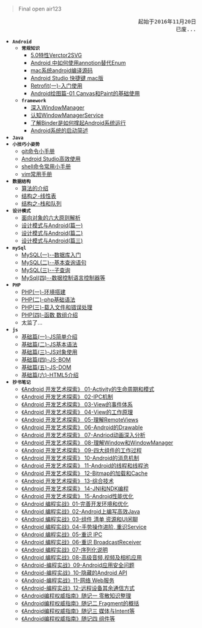 > Final open air123

<pre align="right">起始于2016年11月20日</br>已废...</pre> 
                     



* **`Android`**
    * **`常规知识`**
        * [5.0特性Verctor2SVG](http://suzeyu.com/2016/05/19/5.0%E7%89%B9%E6%80%A7Verctor2SVG/) 
        * [Android 中如何使用annotion替代Enum](http://suzeyu.com/2016/05/20/Android-%E4%B8%AD%E5%A6%82%E4%BD%95%E4%BD%BF%E7%94%A8annotion%E6%9B%BF%E4%BB%A3Enum/)
        * [mac系统android编译源码](http://suzeyu.com/2016/07/12/mac%E7%B3%BB%E7%BB%9Fandroid%E7%BC%96%E8%AF%91%E6%BA%90%E7%A0%81/)
        * [Android Studio 快捷键 mac版](http://suzeyu.com/2016/05/20/Android-Studio-%E5%BF%AB%E6%8D%B7%E9%94%AE-mac/)
        * [Retrofit(一)-入门使用](http://suzeyu.com/2016/07/18/Retrofit-%E4%B8%80-%E5%85%A5%E9%97%A8%E4%BD%BF%E7%94%A8/)
        * [Android绘图篇-01 Canvas和Paint的基础使用](http://suzeyu.com/2016/07/05/Android-%E7%BB%98%E5%9B%BE%E7%AF%87-1-Canvas%E5%92%8CPaint%E7%9A%84%E5%9F%BA%E7%A1%80%E4%BD%BF%E7%94%A8/)
    * **`framework`**
        * [深入WindowManager](http://suzeyu.com/2016/11/28/%E6%B7%B1%E5%85%A5WindowManager/)
        * [认知WindowManagerService](http://suzeyu.com/2016/11/28/WindowManagerService/) 
        * [了解Binder是如何撑起Android系统运行](http://suzeyu.com/2017/02/08/%E9%9D%A2%E8%AF%95%E4%B9%8BBinder%E7%9A%84%E8%AE%A4%E7%9F%A5/)  
        * [Android系统的启动简述](http://suzeyu.com/2017/02/09/Android%E7%B3%BB%E7%BB%9F%E7%9A%84%E5%90%AF%E5%8A%A8%E6%B5%81%E7%A8%8B/)
* **`Java`**
* **`小技巧小姿势`**
    * [git命令小手册](https://github.com/suzeyu1992/repo/tree/master/project/git) 
    * [Android Studio高效使用](http://suzeyu.com/2016/12/17/Android-Studio-%E5%B8%B8%E7%94%A8%E6%89%8B%E5%86%8C/)
    * [shell命令常用小手册](http://suzeyu.com/2016/12/26/shell%E5%B8%B8%E7%94%A8%E5%B0%8F%E6%89%8B%E5%86%8C/)
    * [vim常用手册](http://suzeyu.com/2016/12/27/vim%E5%B8%B8%E7%94%A8%E7%AC%94%E8%AE%B0/)
* **`数据结构`**
    * [算法的介绍](http://suzeyu.com/2017/01/01/%E8%AE%A4%E7%9F%A5%E7%AE%97%E6%B3%95/) 
    * [结构之-线性表](http://suzeyu.com/2017/01/04/%E7%BA%BF%E6%80%A7%E8%A1%A8/)
    * [结构之-栈和队列](http://suzeyu.com/2017/01/06/%E6%A0%88%E4%B8%8E%E9%98%9F%E5%88%97/)
* **`设计模式`**
    * [面向对象的六大原则解析](http://suzeyu.com/2016/11/28/%E8%AE%BE%E8%AE%A1%E6%A8%A1%E5%BC%8F%E4%B9%8B%E5%85%AD%E5%A4%A7%E5%8E%9F%E5%88%99%E8%A7%A3%E6%9E%90/)
    * [设计模式与Android(篇一)](https://github.com/suzeyu1992/repo/tree/master/project/design-pattern/%E7%9E%B0-%E8%AE%BE%E8%AE%A1%E6%A8%A1%E5%BC%8F%E4%B8%8EAndroid(%E7%AF%87%E4%B8%80))  
    * [设计模式与Android(篇二)](https://github.com/suzeyu1992/repo/tree/master/project/design-pattern/%E7%9E%B0-%E8%AE%BE%E8%AE%A1%E6%A8%A1%E5%BC%8F%E4%B8%8EAndroid(%E7%AF%87%E4%BA%8C))
    * [设计模式与Android(篇三)](https://github.com/suzeyu1992/repo/tree/master/project/design-pattern/%E7%9E%B0-%E8%AE%BE%E8%AE%A1%E6%A8%A1%E5%BC%8F%E4%B8%8EAndroid(%E7%AF%87%E4%B8%89))
* **`mySql`**
    * [MySQL(一)--数据库入门](http://suzeyu.com/2016/05/15/MySQL-%E4%B8%80-%E6%95%B0%E6%8D%AE%E5%BA%93%E5%85%A5%E9%97%A8/) 
    * [MySQL(二)--基本查询语句](http://suzeyu.com/2016/05/16/MySQL-%E4%BA%8C-%E5%9F%BA%E6%9C%AC%E6%9F%A5%E8%AF%A2%E8%AF%AD%E5%8F%A5/)
    * [MySQL(三)--子查询](http://suzeyu.com/2016/05/17/MySQL-%E4%B8%89-%E5%AD%90%E6%9F%A5%E8%AF%A2/)
    * [MySql(四)--数据控制语言控制器等](http://suzeyu.com/2016/05/18/MySql-%E5%9B%9B-%E6%95%B0%E6%8D%AE%E6%8E%A7%E5%88%B6%E8%AF%AD%E8%A8%80%E6%8E%A7%E5%88%B6%E5%99%A8%E7%AD%89/)
* **`PHP`**
    * [PHP(一)-环境搭建](http://suzeyu.com/2016/04/15/PHP(%E4%B8%80)-%E7%8E%AF%E5%A2%83%E6%90%AD%E5%BB%BA/)
    * [PHP(二)-php基础语法](http://suzeyu.com/2016/04/16/PHP(%E4%BA%8C)-php%E5%9F%BA%E7%A1%80%E8%AF%AD%E6%B3%95/)
    * [PHP(三)-载入文件和错误处理](http://suzeyu.com/2016/04/17/PHP(%E4%B8%89)-%E8%BD%BD%E5%85%A5%E6%96%87%E4%BB%B6%E5%92%8C%E9%94%99%E8%AF%AF%E5%A4%84%E7%90%86/)
    * [PHP(四)-函数 数组介绍](http://suzeyu.com/2016/04/18/PHP-%E5%9B%9B-%E5%87%BD%E6%95%B0-%E6%95%B0%E7%BB%84%E4%BB%8B%E7%BB%8D/)
    * 太监了... 
* **`js`**
    * [基础篇(一)-JS简单介绍](http://suzeyu.com/2016/04/10/%E5%9F%BA%E7%A1%80%E7%AF%87(%E4%B8%80)-JS%E7%AE%80%E5%8D%95%E4%BB%8B%E7%BB%8D/)
    * [基础篇(二)-JS基本语法](http://suzeyu.com/2016/04/11/%E5%9F%BA%E7%A1%80%E7%AF%87(%E4%BA%8C)-JS%E5%9F%BA%E6%9C%AC%E8%AF%AD%E6%B3%95/)
    * [基础篇(三)-JS对象使用](http://suzeyu.com/2016/04/12/%E5%9F%BA%E7%A1%80%E7%AF%87(%E4%B8%89)-JS%E5%AF%B9%E8%B1%A1%E4%BD%BF%E7%94%A8/)
    * [基础篇(四)-JS-BOM](http://suzeyu.com/2016/04/13/%E5%9F%BA%E7%A1%80%E7%AF%87(%E5%9B%9B)-JS-BOM/)
    * [基础篇(五)-JS-DOM](http://suzeyu.com/2016/04/14/%E5%9F%BA%E7%A1%80%E7%AF%87(%E4%BA%94)-JS-DOM/)
    * [基础篇(六)-HTML5介绍](http://suzeyu.com/2016/04/16/%E5%9F%BA%E7%A1%80%E7%AF%87(%E5%85%AD)-HTML5%E4%BB%8B%E7%BB%8D/) 
* **`抄书笔记`**
    * [《Android 开发艺术探索》 01-Activity的生命周期和模式](http://suzeyu.com/2016/08/01/Android%E5%BC%80%E5%8F%91%E8%89%BA%E6%9C%AF%E6%8E%A2%E7%B4%A2-%E7%AC%94%E8%AE%B001-Activity%E7%9A%84%E7%94%9F%E5%91%BD%E5%91%A8%E6%9C%9F%E5%92%8C%E6%A8%A1%E5%BC%8F/)   
    * [《Android 开发艺术探索》 02-IPC机制](http://suzeyu.com/2016/08/02/Android%E5%BC%80%E5%8F%91%E8%89%BA%E6%9C%AF%E6%8E%A2%E7%B4%A2-%E7%AC%94%E8%AE%B002-IPC%E6%9C%BA%E5%88%B6/)
    * [《Android 开发艺术探索》 03-View的事件体系](http://suzeyu.com/2016/08/08/Android%E5%BC%80%E5%8F%91%E8%89%BA%E6%9C%AF%E6%8E%A2%E7%B4%A2-%E7%AC%94%E8%AE%B003-View%E7%9A%84%E4%BA%8B%E4%BB%B6%E4%BD%93%E7%B3%BB/)
    * [《Android 开发艺术探索》 04-View的工作原理](http://suzeyu.com/2016/08/10/%E3%80%8AAndroid%E5%BC%80%E5%8F%91%E8%89%BA%E6%9C%AF%E6%8E%A2%E7%B4%A2%E3%80%8B04-View%E7%9A%84%E5%B7%A5%E4%BD%9C%E5%8E%9F%E7%90%86/)
    * [《Android 开发艺术探索》 05-理解RemoteViews](http://suzeyu.com/2016/08/11/%E3%80%8AAndroid%E5%BC%80%E5%8F%91%E8%89%BA%E6%9C%AF%E6%8E%A2%E7%B4%A2%E3%80%8B-05-%E7%90%86%E8%A7%A3RemoteViews/)
    * [《Android 开发艺术探索》 06-Android的Drawable](http://suzeyu.com/2016/08/12/%E3%80%8AAndroid-%E5%BC%80%E5%8F%91%E8%89%BA%E6%9C%AF%E6%8E%A2%E7%B4%A2%E3%80%8B-06-Android%E7%9A%84Drawable/)
    * [《Android 开发艺术探索》 07-Andriod动画深入分析](http://suzeyu.com/2016/08/13/%E3%80%8AAndroid-%E5%BC%80%E5%8F%91%E8%89%BA%E6%9C%AF%E6%8E%A2%E7%B4%A2%E3%80%8B-07-Andriod%E5%8A%A8%E7%94%BB%E6%B7%B1%E5%85%A5%E5%88%86%E6%9E%90/)
    * [《Android 开发艺术探索》 08-理解Window和WindowManager](http://suzeyu.com/2016/08/15/%E3%80%8AAndroid-%E5%BC%80%E5%8F%91%E8%89%BA%E6%9C%AF%E6%8E%A2%E7%B4%A2%E3%80%8B-08-%E7%90%86%E8%A7%A3Window%E5%92%8CWindowManager/)
    * [《Android 开发艺术探索》 09-四大组件的工作过程](http://suzeyu.com/2016/08/16/%E3%80%8AAndroid-%E5%BC%80%E5%8F%91%E8%89%BA%E6%9C%AF%E6%8E%A2%E7%B4%A2%E3%80%8B-09-%E5%9B%9B%E5%A4%A7%E7%BB%84%E4%BB%B6%E7%9A%84%E5%B7%A5%E4%BD%9C%E8%BF%87%E7%A8%8B/)
    * [《Android 开发艺术探索》 10-Android的消息机制](http://suzeyu.com/2016/08/22/%E3%80%8AAndroid-%E5%BC%80%E5%8F%91%E8%89%BA%E6%9C%AF%E6%8E%A2%E7%B4%A2%E3%80%8B-10-Android%E7%9A%84%E6%B6%88%E6%81%AF%E6%9C%BA%E5%88%B6/)
    * [《Android 开发艺术探索》 11-Android的线程和线程池](http://suzeyu.com/2016/08/22/%E3%80%8AAndroid-%E5%BC%80%E5%8F%91%E8%89%BA%E6%9C%AF%E6%8E%A2%E7%B4%A2%E3%80%8B-11-Android%E7%9A%84%E7%BA%BF%E7%A8%8B%E5%92%8C%E7%BA%BF%E7%A8%8B%E6%B1%A0/)
    * [《Android 开发艺术探索》 12-Bitmap的加载和Cache](http://suzeyu.com/2016/08/23/%E3%80%8AAndroid-%E5%BC%80%E5%8F%91%E8%89%BA%E6%9C%AF%E6%8E%A2%E7%B4%A2%E3%80%8B-12-Bitmap%E7%9A%84%E5%8A%A0%E8%BD%BD%E5%92%8CCache/)
    * [《Android 开发艺术探索》 13-综合技术](http://suzeyu.com/2016/08/25/%E3%80%8AAndroid-%E5%BC%80%E5%8F%91%E8%89%BA%E6%9C%AF%E6%8E%A2%E7%B4%A2%E3%80%8B-13-%E7%BB%BC%E5%90%88%E6%8A%80%E6%9C%AF/)
    * [《Android 开发艺术探索》 14-JNI和NDK编程](http://suzeyu.com/2016/08/26/%E3%80%8AAndroid-%E5%BC%80%E5%8F%91%E8%89%BA%E6%9C%AF%E6%8E%A2%E7%B4%A2%E3%80%8B-14-JNI%E5%92%8CNDK%E7%BC%96%E7%A8%8B/)
    * [《Android 开发艺术探索》 15-Android性能优化](http://suzeyu.com/2016/08/27/%E3%80%8AAndroid-%E5%BC%80%E5%8F%91%E8%89%BA%E6%9C%AF%E6%8E%A2%E7%B4%A2%E3%80%8B-15-Android%E6%80%A7%E8%83%BD%E4%BC%98%E5%8C%96/)
    * [《Android 编程实战》01-完善开发环境和优化](http://suzeyu.com/2016/09/20/%E3%80%8AAndroid-%E7%BC%96%E7%A8%8B%E5%AE%9E%E6%88%98%E3%80%8B%E5%AE%8C%E5%96%84%E5%BC%80%E5%8F%91%E7%8E%AF%E5%A2%83%E5%92%8C%E4%BC%98%E5%8C%96/)
    * [《Android 编程实战》02-Android上编写高效Java](http://suzeyu.com/2016/09/21/%E3%80%8AAndroid-%E7%BC%96%E7%A8%8B%E5%AE%9E%E6%88%98%E3%80%8B02-Android%E4%B8%8A%E7%BC%96%E5%86%99%E9%AB%98%E6%95%88Java/)
    * [《Android 编程实战》03-组件 清单 资源和UI闲聊](http://suzeyu.com/2016/09/21/%E3%80%8AAndroid-%E7%BC%96%E7%A8%8B%E5%AE%9E%E6%88%98%E3%80%8B03-%E7%BB%84%E4%BB%B6-%E6%B8%85%E5%8D%95-%E8%B5%84%E6%BA%90%E5%92%8CUI%E9%97%B2%E8%81%8A/)
    * [《Android 编程实战》04-手势操作进阶, 重识Service](http://suzeyu.com/2016/09/26/%E3%80%8AAndroid-%E7%BC%96%E7%A8%8B%E5%AE%9E%E6%88%98%E3%80%8B04-%E7%95%8C%E9%9D%A2%E6%93%8D%E4%BD%9C-Service/)
    * [《Android 编程实战》05-重识 IPC](http://suzeyu.com/2016/09/28/%E3%80%8AAndroid-%E7%BC%96%E7%A8%8B%E5%AE%9E%E6%88%98%E3%80%8B05-%E9%87%8D%E8%AF%86-IPC/)
    * [《Android 编程实战》06-重识 BroadcastReceiver](http://suzeyu.com/2016/09/29/%E3%80%8AAndroid-%E7%BC%96%E7%A8%8B%E5%AE%9E%E6%88%98%E3%80%8B06-%E9%87%8D%E8%AF%86-BroadcastReceiver/)
    * [《Android 编程实战》07-序列化说明](http://suzeyu.com/2016/10/02/%E3%80%8AAndroid-%E7%BC%96%E7%A8%8B%E5%AE%9E%E6%88%98%E3%80%8B07-%E5%BA%8F%E5%88%97%E5%8C%96%E8%AF%B4%E6%98%8E/)
    * [《Android 编程实战》08-高级音频,视频及相机应用](http://suzeyu.com/2016/10/03/%E3%80%8AAndroid-%E7%BC%96%E7%A8%8B%E5%AE%9E%E6%88%98%E3%80%8B08-%E9%AB%98%E7%BA%A7%E9%9F%B3%E9%A2%91-%E8%A7%86%E9%A2%91%E5%8F%8A%E7%9B%B8%E6%9C%BA%E5%BA%94%E7%94%A8/)
    * [《Android-编程实战》09-Android应用安全问题](http://suzeyu.com/2016/10/04/%E3%80%8AAndroid-%E7%BC%96%E7%A8%8B%E5%AE%9E%E6%88%98%E3%80%8B09-Android%E5%BA%94%E7%94%A8%E5%AE%89%E5%85%A8%E9%97%AE%E9%A2%98/)
    * [《Android-编程实战》10-隐藏的Android API](http://suzeyu.com/2016/10/04/%E3%80%8AAndroid-%E7%BC%96%E7%A8%8B%E5%AE%9E%E6%88%98%E3%80%8B10-%E9%9A%90%E8%97%8F%E7%9A%84Android-API/)
    * [《Android-编程实战》11-网络 Web服务](http://suzeyu.com/2016/10/08/%E3%80%8AAndroid-%E7%BC%96%E7%A8%8B%E5%AE%9E%E6%88%98%E3%80%8B11-%E7%BD%91%E7%BB%9C-Web%E6%9C%8D%E5%8A%A1/)
    * [《Android-编程实战》12-远程设备其余通信方式](http://suzeyu.com/2016/10/08/%E3%80%8AAndroid-%E7%BC%96%E7%A8%8B%E5%AE%9E%E6%88%98%E3%80%8B12-%E8%BF%9C%E7%A8%8B%E8%AE%BE%E5%A4%87%E5%85%B6%E4%BD%99%E9%80%9A%E4%BF%A1%E6%96%B9%E5%BC%8F/)
    * [《Android编程权威指南》随记一 零散知识整理](http://suzeyu.com/2016/09/07/%E3%80%8AAndroid%E7%BC%96%E7%A8%8B%E6%9D%83%E5%A8%81%E6%8C%87%E5%8D%97%E3%80%8B%E9%9A%8F%E8%AE%B0%E4%B8%80/)
    * [《Android编程权威指南》随记二 Fragment的概括](http://suzeyu.com/2016/09/08/%E3%80%8AAndroid%E7%BC%96%E7%A8%8B%E6%9D%83%E5%A8%81%E6%8C%87%E5%8D%97%E3%80%8B%E9%9A%8F%E8%AE%B0%E4%BA%8C-Fragment%E7%9A%84%E6%A6%82%E6%8B%AC/)
    * [《Android编程权威指南》随记三 媒体与Intent等](http://suzeyu.com/2016/09/09/%E3%80%8AAndroid%E7%BC%96%E7%A8%8B%E6%9D%83%E5%A8%81%E6%8C%87%E5%8D%97%E3%80%8B%E9%9A%8F%E8%AE%B0%E4%B8%89-%E5%AA%92%E4%BD%93%E4%B8%8EIntent%E7%AD%89/)
    * [《Android编程权威指南》随记四 组件等](http://suzeyu.com/2016/09/10/%E3%80%8AAndroid%E7%BC%96%E7%A8%8B%E6%9D%83%E5%A8%81%E6%8C%87%E5%8D%97%E3%80%8B%E9%9A%8F%E8%AE%B0%E5%9B%9B-%E7%BB%84%E4%BB%B6%E7%AD%89/)
    





